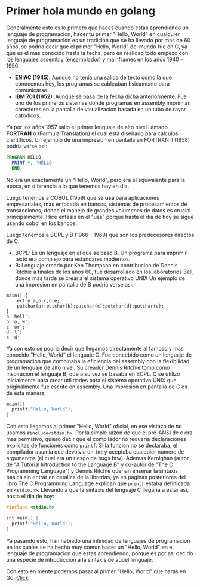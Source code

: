 # Primer hola mundo en golang

Generalmente esto es lo primero que haces cuando estas aprendiendo un lenguaje de programacion, hacer tu primer "Hello, World" en cualquier
lenguaje de programacion es un tradicion que se ha llevado por mas de 60 años, se podria decir que el primer "Hello, World" del mundo fue en C,
ya que es el mas conocido hasta la fecha, pero en realidad todo empezo con los lenguajes assembly (ensamblador) y mainframes en los años 1940 - 1950.

- **ENIAC (1945)**: Aunque no tenia una salida de texto como la que conocemos hoy, los programas se cableaban fisicamente para comunicarse.
- **IBM 701 (1952)**: Aunque se pasa de la fecha dicha anteriormente. Fue uno de los primeros sistemas donde programas en assembly imprimian caracteres en la pantalla de visualizacion basada en un tubo de rayos catodicos.

Ya por los años 1957 salio el primer lenguaje de alto nivel llamado **FORTRAN** o (Formula Translation) el cual esta diseñado para calculos cientificos.
Un ejemplo de una impresion en pantalla en FORTRAN ll (1958) podria verse asi:

```fortran
PROGRAM HELLO
  PRINT *, 'HELLO'
  END
```

No era un exactamente un "Hello, World", pero era el equivalente para la epoca, en diferencia a lo que tenemos hoy en dia.

Luego tenemos a COBOL (1959) que se **usa** para aplicaciones empresariales, mas enfocada en bancos, sistemas de procesamientos de transacciones, donde el manejo de
grandes volumenes de datos es crucial principalmente. Hice enfasis en el "usa" porque hasta el dia de hoy se sigue usando cobol en los bancos.

Luego tenemos a BCPL y B (1966 - 1969) que son los predecesores directos de C.

- BCPL: Es un lenguaje en el que se baso B. Un programa para imprimir texto era complejo para estandares modernos.
- B: Lenguaje creado por Ken Thompson en contribucion de Dennis Ritchie a finales de los años 60, fue desarrollado en los laboratorios Bell, donde mas tarde se crearia el sistema operativo UNIX 
Un ejemplo de una impresion en pantalla de B podria verse asi:
```b
main() {
    extrn a,b,c,d,e;
    putchar(a);putchar(b);putchar(c);putchar(d);putchar(e);
}
a 'hell';
b 'o, w';
c 'or';
d 'l';
e 'd'
```

Ya con esto se podria decir que llegamos directamente al famoso y mas conocido "Hello, World" el lenguaje C. Fue concebido como un lenguaje de programacion
que combinaba la eficiencia del assembly con la flexibilidad de un lenguaje de alto nivel. Su creador Dennis Ritchie tomo como inspiracion el lenguaje B, que a su vez
se basaba en BCPL. C se utilizo inicialmente para crear utilidades para el sistema operativo UNIX que originalmente fue escrito en assembly.
Una impresion en pantalla de C es de esta manera:

```c
main(){
  printf("Hello, World");
}
```

Con esto llegamos al primer "Hello, World" oficial, en ese vistazo de no usamos `#include<stdio.h>`. Por la
simple razon de que el pre-ANSI de c era mas permisivo, quiero decir que el compilador no requeria declaraciones explicitas de funciones como `printf`. Si la funcion
no se declaraba, el compilador asumia que devolvia un `int` y aceptaba cualquier numero de argumentos (el cual era un riesgo de bugs btw).
Ademas Kernighan (autor de "A Tutorial Introduction to the Language B" y co-autor de "The C Programming Language") y Dennis Ritchie querian enseñar la sintaxis basica sin
entrar en detalles de la librerias, ya en paginas posteriores del libro The C Programming Language explican que `printf` estaba definidada en `<stdio.h>`.
Llevando a que la sintaxis del lenguaje C llegaria a estar asi, hasta el dia de hoy:

```c
#include <stdio.h>

int main() {
  printf("Hello, World");
}
```

Ya pasando esto, han habiado una infinidad de lenguajes de programacion en los cuales se ha hecho muy comun hacer un "Hello, World" en el lenguaje de programacion
que estas aprendiendo, porque es por asi decirlo una especie de introduccion a la sintaxis de aquel lenguaje.

Con esto en mente podemos pasar al primer "Hello, World" que haras en Go. [Click](./hello-world/README.md)
